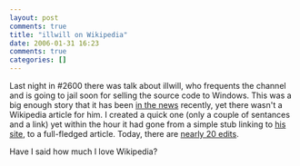 ```yaml
---
layout: post
comments: true
title: "illwill on Wikipedia"
date: 2006-01-31 16:23
comments: true
categories: []
---
```

Last night in #2600 there was talk about illwill, who frequents the channel and is going to jail soon for selling the source code to Windows.  This was a big enough story that it has been <a href="http://news.google.com/news?hl=en&ned=us&ie=UTF-8&q=illwill&btnG=Search+News">in the news</a> recently, yet there wasn't a Wikipedia article for him.  I created a quick one (only a couple of sentances and a link) yet within the hour it had gone from a simple stub linking to <a href="http://illmob.org">his site</a>, to a full-fledged article.  Today, there are <a href="http://en.wikipedia.org/w/index.php?title=William_Genovese&action=history">nearly 20 edits</a>.

Have I said how much I love Wikipedia?
